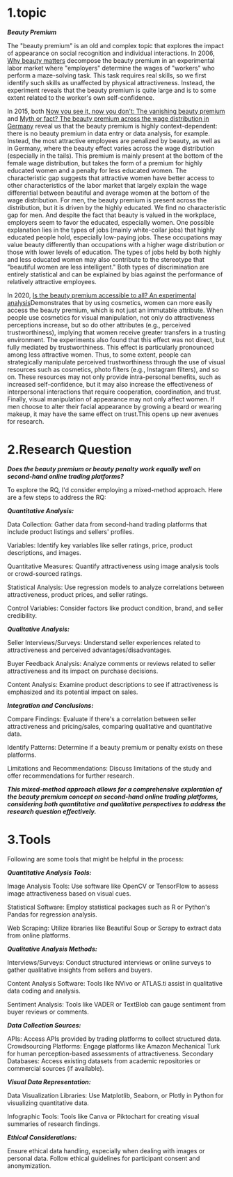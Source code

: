 # 1.topic
***Beauty Premium***

  The "beauty premium" is an old and complex topic that explores the impact of appearance on social recognition and individual interactions. In 2006, [Why beauty matters](https://www.aeaweb.org/articles?id=10.1257/000282806776157515) decompose the beauty premium in an experimental labor market where "employers" determine the wages of "workers" who perform a maze-solving task. This task requires real skills, so we first identify such skills as unaffected by physical attractiveness. Instead, the experiment reveals that the beauty premium is quite large and is to some extent related to the worker's own self-confidence. 
  
  In 2015, both [Now you see it, now you don't: The vanishing beauty premium](https://www.sciencedirect.com/science/article/pii/S0167268115001420) and [Myth or fact? The beauty premium across the wage distribution in Germany](https://www.sciencedirect.com/science/article/pii/S016517651500052) reveal us that the beauty premium is highly context-dependent: there is no beauty premium in data entry or data analysis, for example. Instead, the most attractive employees are penalized by beauty, as well as in Germany, where the beauty effect varies across the wage distribution (especially in the tails). This premium is mainly present at the bottom of the female wage distribution, but takes the form of a premium for highly educated women and a penalty for less educated women. The characteristic gap suggests that attractive women have better access to other characteristics of the labor market that largely explain the wage differential between beautiful and average women at the bottom of the wage distribution. For men, the beauty premium is present across the distribution, but it is driven by the highly educated. We find no characteristic gap for men. And despite the fact that beauty is valued in the workplace, employers seem to favor the educated, especially women. One possible explanation lies in the types of jobs (mainly white-collar jobs) that highly educated people hold, especially low-paying jobs. These occupations may value beauty differently than occupations with a higher wage distribution or those with lower levels of education. The types of jobs held by both highly and less educated women may also contribute to the stereotype that "beautiful women are less intelligent." Both types of discrimination are entirely statistical and can be explained by bias against the performance of relatively attractive employees. 
  
  In 2020, [Is the beauty premium accessible to all? An experimental analysis](https://www.sciencedirect.com/science/article/pii/S016748702030009X)Demonstrates that by using cosmetics, women can more easily access the beauty premium, which is not just an immutable attribute. When people use cosmetics for visual manipulation, not only do attractiveness perceptions increase, but so do other attributes (e.g., perceived trustworthiness), implying that women receive greater transfers in a trusting environment. The experiments also found that this effect was not direct, but fully mediated by trustworthiness. This effect is particularly pronounced among less attractive women. Thus, to some extent, people can strategically manipulate perceived trustworthiness through the use of visual resources such as cosmetics, photo filters (e.g., Instagram filters), and so on. These resources may not only provide intra-personal benefits, such as increased self-confidence, but it may also increase the effectiveness of interpersonal interactions that require cooperation, coordination, and trust. Finally, visual manipulation of appearance may not only affect women. If men choose to alter their facial appearance by growing a beard or wearing makeup, it may have the same effect on trust.This opens up new avenues for research.
  
# 2.Research Question
***Does the beauty premium or beauty penalty work equally well on second-hand online trading platforms?***

To explore the RQ, I'd consider employing a mixed-method approach. Here are a few steps to address the RQ:

***Quantitative Analysis:***

Data Collection: Gather data from second-hand trading platforms that include product listings and sellers' profiles.

Variables: Identify key variables like seller ratings, price, product descriptions, and images.

Quantitative Measures: Quantify attractiveness using image analysis tools or crowd-sourced ratings.

Statistical Analysis: Use regression models to analyze correlations between attractiveness, product prices, and seller ratings.

Control Variables: Consider factors like product condition, brand, and seller credibility.

***Qualitative Analysis:***

Seller Interviews/Surveys: Understand seller experiences related to attractiveness and perceived advantages/disadvantages.

Buyer Feedback Analysis: Analyze comments or reviews related to seller attractiveness and its impact on purchase decisions.

Content Analysis: Examine product descriptions to see if attractiveness is emphasized and its potential impact on sales.

***Integration and Conclusions:***

Compare Findings: Evaluate if there's a correlation between seller attractiveness and pricing/sales, comparing qualitative and quantitative data.

Identify Patterns: Determine if a beauty premium or penalty exists on these platforms.

Limitations and Recommendations: Discuss limitations of the study and offer recommendations for further research.

***This mixed-method approach allows for a comprehensive exploration of the beauty premium concept on second-hand online trading platforms, considering both quantitative and qualitative perspectives to address the research question effectively.***

# 3.Tools

Following are some tools that might be helpful in the process:

***Quantitative Analysis Tools:***

Image Analysis Tools: Use software like OpenCV or TensorFlow to assess image attractiveness based on visual cues.

Statistical Software: Employ statistical packages such as R or Python's Pandas for regression analysis.

Web Scraping: Utilize libraries like Beautiful Soup or Scrapy to extract data from online platforms.

***Qualitative Analysis Methods:***

Interviews/Surveys: Conduct structured interviews or online surveys to gather qualitative insights from sellers and buyers.

Content Analysis Software: Tools like NVivo or ATLAS.ti assist in qualitative data coding and analysis.

Sentiment Analysis: Tools like VADER or TextBlob can gauge sentiment from buyer reviews or comments.

***Data Collection Sources:***

APIs: Access APIs provided by trading platforms to collect structured data.
Crowdsourcing Platforms: Engage platforms like Amazon Mechanical Turk for human perception-based assessments of attractiveness.
Secondary Databases: Access existing datasets from academic repositories or commercial sources (if available).

***Visual Data Representation:***

Data Visualization Libraries: Use Matplotlib, Seaborn, or Plotly in Python for visualizing quantitative data.

Infographic Tools: Tools like Canva or Piktochart for creating visual summaries of research findings.

***Ethical Considerations:***

Ensure ethical data handling, especially when dealing with images or personal data. Follow ethical guidelines for participant consent and anonymization.

